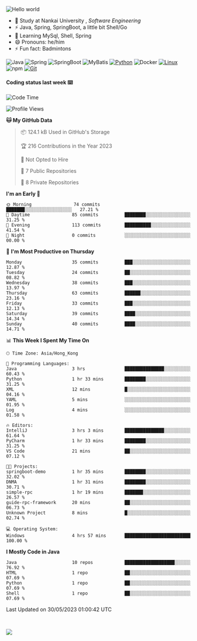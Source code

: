 

<img src="https://raw.githubusercontent.com/sagar-viradiya/sagar-viradiya/master/resources/banner.png" alt="Hello world">


<br/>


- 🍻  Study at Nankai University , _Software Engineering_
- ⚡  Java, Spring, SpringBoot, a little bit Shell/Go
- 🌱 Learning MySql, Shell, Spring
- 😄 Pronouns: he/him
- ⚡ Fun fact: Badmintons

![Java](https://img.shields.io/badge/-Java-007396?style=flat-square&logo=java&logoColor=ffffff)
![Spring](https://img.shields.io/badge/-Spring-green)
![SpringBoot](https://img.shields.io/badge/-SpringBoot-green)
![MyBatis](https://img.shields.io/badge/-MyBatis-yellowgreen)
[![Python](https://img.shields.io/badge/-Python-3776AB?style=flat-square&logo=python&logoColor=ffffff)](https://www.python.org/)
![Docker](https://img.shields.io/badge/Docker-2496ED?style=flat-square&logo=docker&logoColor=ffffff)
[![Linux](https://img.shields.io/badge/-Linux-333333?style=flat-square&logo=linux&logoColor=white)](https://www.linuxfoundation.org/)
![npm](https://img.shields.io/badge/-NPM-CB3837?style=flat-square&logo=npm&logoColor=white)
[![Git](https://img.shields.io/badge/-Git-f05032?style=flat-square&logo=git&logoColor=white)](https://git-scm.com/)

#### Coding status last week ⌨️

<!--START_SECTION:waka-->
![Code Time](http://img.shields.io/badge/Code%20Time-193%20hrs%2053%20mins-blue)

![Profile Views](http://img.shields.io/badge/Profile%20Views-0-blue)

**🐱 My GitHub Data** 

> 📦 124.1 kB Used in GitHub's Storage 
 > 
> 🏆 216 Contributions in the Year 2023
 > 
> 🚫 Not Opted to Hire
 > 
> 📜 7 Public Repositories 
 > 
> 🔑 8 Private Repositories 
 > 
**I'm an Early 🐤** 

```text
🌞 Morning                74 commits          ███████░░░░░░░░░░░░░░░░░░   27.21 % 
🌆 Daytime                85 commits          ████████░░░░░░░░░░░░░░░░░   31.25 % 
🌃 Evening                113 commits         ██████████░░░░░░░░░░░░░░░   41.54 % 
🌙 Night                  0 commits           ░░░░░░░░░░░░░░░░░░░░░░░░░   00.00 % 
```
📅 **I'm Most Productive on Thursday** 

```text
Monday                   35 commits          ███░░░░░░░░░░░░░░░░░░░░░░   12.87 % 
Tuesday                  24 commits          ██░░░░░░░░░░░░░░░░░░░░░░░   08.82 % 
Wednesday                38 commits          ███░░░░░░░░░░░░░░░░░░░░░░   13.97 % 
Thursday                 63 commits          ██████░░░░░░░░░░░░░░░░░░░   23.16 % 
Friday                   33 commits          ███░░░░░░░░░░░░░░░░░░░░░░   12.13 % 
Saturday                 39 commits          ████░░░░░░░░░░░░░░░░░░░░░   14.34 % 
Sunday                   40 commits          ████░░░░░░░░░░░░░░░░░░░░░   14.71 % 
```


📊 **This Week I Spent My Time On** 

```text
🕑︎ Time Zone: Asia/Hong_Kong

💬 Programming Languages: 
Java                     3 hrs               ███████████████░░░░░░░░░░   60.43 % 
Python                   1 hr 33 mins        ████████░░░░░░░░░░░░░░░░░   31.25 % 
XML                      12 mins             █░░░░░░░░░░░░░░░░░░░░░░░░   04.16 % 
YAML                     5 mins              ░░░░░░░░░░░░░░░░░░░░░░░░░   01.95 % 
Log                      4 mins              ░░░░░░░░░░░░░░░░░░░░░░░░░   01.58 % 

🔥 Editors: 
IntelliJ                 3 hrs 3 mins        ███████████████░░░░░░░░░░   61.64 % 
PyCharm                  1 hr 33 mins        ████████░░░░░░░░░░░░░░░░░   31.25 % 
VS Code                  21 mins             ██░░░░░░░░░░░░░░░░░░░░░░░   07.12 % 

🐱‍💻 Projects: 
springboot-demo          1 hr 35 mins        ████████░░░░░░░░░░░░░░░░░   32.02 % 
DNMA                     1 hr 31 mins        ████████░░░░░░░░░░░░░░░░░   30.71 % 
simple-rpc               1 hr 19 mins        ███████░░░░░░░░░░░░░░░░░░   26.57 % 
guide-rpc-framework      20 mins             ██░░░░░░░░░░░░░░░░░░░░░░░   06.73 % 
Unknown Project          8 mins              █░░░░░░░░░░░░░░░░░░░░░░░░   02.74 % 

💻 Operating System: 
Windows                  4 hrs 57 mins       █████████████████████████   100.00 % 
```

**I Mostly Code in Java** 

```text
Java                     10 repos            ███████████████████░░░░░░   76.92 % 
HTML                     1 repo              ██░░░░░░░░░░░░░░░░░░░░░░░   07.69 % 
Python                   1 repo              ██░░░░░░░░░░░░░░░░░░░░░░░   07.69 % 
Shell                    1 repo              ██░░░░░░░░░░░░░░░░░░░░░░░   07.69 % 
```




 Last Updated on 30/05/2023 01:00:42 UTC
<!--END_SECTION:waka-->

<br/>

![](https://github-profile-trophy.vercel.app/?username=quincysky&column=7)







